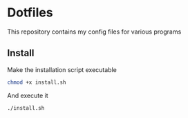 # Dotfiles

This repository contains my config files for various programs

## Install

Make the installation script executable

```bash
chmod +x install.sh
```

And execute it

```bash
./install.sh
```
